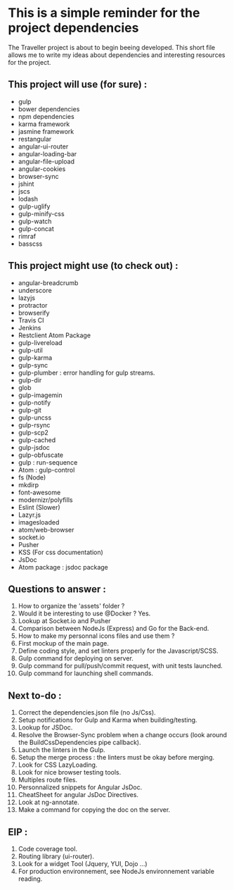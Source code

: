 # This is a simple reminder for the project dependencies

The Traveller project is about to begin beeing developed. This short file allows me to write my ideas about dependencies and interesting resources for the project.

## This project will use (for sure) :

- gulp
- bower dependencies
- npm dependencies
- karma framework
- jasmine framework
- restangular
- angular-ui-router
- angular-loading-bar
- angular-file-upload
- angular-cookies
- browser-sync
- jshint
- jscs
- lodash
- gulp-uglify
- gulp-minify-css
- gulp-watch
- gulp-concat
- rimraf
- basscss

## This project might use (to check out) :

- angular-breadcrumb
- underscore
- lazyjs
- protractor
- browserify
- Travis CI
- Jenkins
- Restclient Atom Package
- gulp-livereload
- gulp-util
- gulp-karma
- gulp-sync
- gulp-plumber : error handling for gulp streams.
- gulp-dir
- glob
- gulp-imagemin
- gulp-notify
- gulp-git
- gulp-uncss
- gulp-rsync
- gulp-scp2
- gulp-cached
- gulp-jsdoc
- gulp-obfuscate
- gulp : run-sequence
- Atom : gulp-control
- fs (Node)
- mkdirp
- font-awesome
- modernizr/polyfills
- Eslint (Slower)
- Lazyr.js
- imagesloaded
- atom/web-browser
- socket.io
- Pusher
- KSS (For css documentation)
- JsDoc
- Atom package : jsdoc package

## Questions to answer :

1. How to organize the 'assets' folder ?
2. Would it be interesting to use @Docker ? Yes.
3. Lookup at Socket.io and Pusher
4. Comparison between NodeJs (Express) and Go for the Back-end.
5. How to make my personnal icons files and use them ?
6. First mockup of the main page.
7. Define coding style, and set linters properly for the Javascript/SCSS.
8. Gulp command for deploying on server.
9. Gulp command for pull/push/commit request, with unit tests launched.
10. Gulp command for launching shell commands.

## Next to-do :

1. Correct the dependencies.json file (no Js/Css).
2. Setup notifications for Gulp and Karma when building/testing.
3. Lookup for JSDoc.
4. Resolve the Browser-Sync problem when a change occurs (look around the BuildCssDependencies pipe callback).
5. Launch the linters in the Gulp.
6. Setup the merge process : the linters must be okay before merging.
7. Look for CSS LazyLoading.
8. Look for nice browser testing tools.
9. Multiples route files.
10. Personnalized snippets for Angular JsDoc.
11. CheatSheet for angular JsDoc Directives.
12. Look at ng-annotate.
13. Make a command for copying the doc on the server.

## EIP :

1. Code coverage tool.
2. Routing library (ui-router).
3. Look for a widget Tool (Jquery, YUI, Dojo ...)
4. For production environnement, see NodeJs environnement variable reading.
